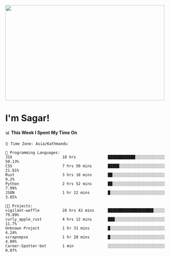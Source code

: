 
<img src="https://media.giphy.com/media/3ornk57KwDXf81rjWM/giphy.gif" width="500" height="300" frameBorder="0" class="giphy-embed" allowFullScreen></img>

#   I'm Sagar!

<!--START_SECTION:waka-->
📊 **This Week I Spent My Time On** 

```text
⌚︎ Time Zone: Asia/Kathmandu

💬 Programming Languages: 
JSX                      18 hrs              ████████████░░░░░░░░░░░░░   50.13% 
CSS                      7 hrs 50 mins       █████░░░░░░░░░░░░░░░░░░░░   21.81% 
Rust                     3 hrs 18 mins       ██░░░░░░░░░░░░░░░░░░░░░░░   9.2% 
Python                   2 hrs 52 mins       ██░░░░░░░░░░░░░░░░░░░░░░░   7.99% 
JSON                     1 hr 22 mins        █░░░░░░░░░░░░░░░░░░░░░░░░   3.85%

🐱‍💻 Projects: 
vigilant-waffle          28 hrs 42 mins      ████████████████████░░░░░   79.89% 
curly_apple_rust         4 hrs 12 mins       ███░░░░░░░░░░░░░░░░░░░░░░   11.7% 
Unknown Project          1 hr 31 mins        █░░░░░░░░░░░░░░░░░░░░░░░░   4.24% 
scrapnepse               1 hr 28 mins        █░░░░░░░░░░░░░░░░░░░░░░░░   4.09% 
Career-Spotter-bot       1 min               ░░░░░░░░░░░░░░░░░░░░░░░░░   0.07%

```


<!--END_SECTION:waka-->
